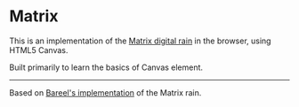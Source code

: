 Matrix
======

This is an implementation of the [Matrix digital rain](http://en.wikipedia.org/wiki/Matrix_digital_rain) in the browser, using HTML5 Canvas.

Built primarily to learn the basics of Canvas element.

------
Based on [Bareel's implementation](http://runnable.com/VIo70Vp1oIZ_yxO9/matrix-rain-html5-canvas-javascript-css) of the Matrix rain.
